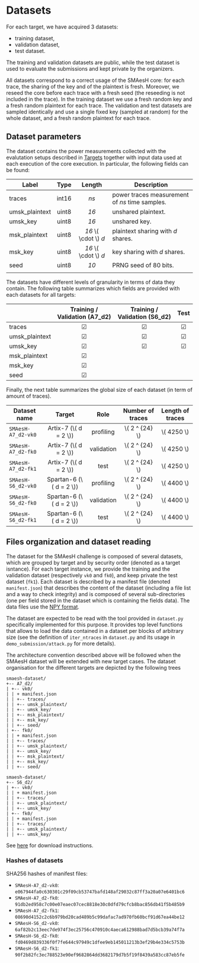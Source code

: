 # Datasets

For each target, we have acquired 3 datasets:
- training dataset,
- validation dataset,
- test dataset.

The training and validation datasets are public, while the test dataset is used
to evaluate the submissions and kept private by the organizers.

All datasets correspond to a correct usage of the SMAesH core: for each trace,
the sharing of the key and of the plaintext is fresh.  Moreover, we reseed the
core before each trace with a fresh seed (the reseeding is not included in the
trace).  In the training dataset we use a fresh random key and a fresh random
plaintext for each trace.  The validation and test datasets are sampled
identically and use a single fixed key (sampled at random) for the whole
dataset, and a fresh random plaintext for each trace.

## Dataset parameters

The dataset contains the power measurements collected with the evalutation setups described in [Targets](./targets.md)
together with input data used at each execution of the core
execution. In particular, the following fields can be found: 

| Label | Type | Length | Description |
| ---- | :----: | :----: | ---- |
| traces | int16 | *ns* | power traces measurement of *ns* time samples. | 
| umsk_plaintext | uint8 | *16* | unshared plaintext. |
| umsk_key | uint8 | *16* | unshared key. |
| msk_plaintext | uint8 | *16* \\( \cdot \\) *d*| plaintext sharing with *d* shares. | 
| msk_key | uint8 | *16* \\( \cdot \\) *d* | key sharing with *d* shares. |
| seed | uint8 | *10* | PRNG seed of 80 bits.|
| | | | |

The datasets have different levels of granularity in terms of data they contain. The 
following table summarizes which fields are provided with each datasets for all targets:

|      | Training / Validation (A7_d2) | Training / Validation (S6_d2) | Test |
| ---- | :----: | :----: | :----: |
| traces | &#x2611; | &#x2611; | &#x2611; |
| umsk_plaintext | &#x2611; | &#x2611; | &#x2611; |
| umsk_key | &#x2611; | &#x2611; | &#x2611; |
| msk_plaintext | &#x2611; | | |
| msk_key | &#x2611; | | |
| seed | &#x2611; | | |

Finally, the next table summarizes the global size of each dataset (in term of amount of traces).

| Dataset name | Target | Role | Number of traces | Length of traces |
| ---- | :----: | :----: | :----: | :----: |
| `SMAesH-A7_d2-vk0` | Artix-7 (\\( d = 2 \\)) | profiling | \\( 2 ^ {24} \\) | \\( 4250 \\) |
| `SMAesH-A7_d2-fk0` | Artix-7 (\\( d = 2 \\)) | validation | \\( 2 ^ {24} \\) | \\( 4250 \\) |
| `SMAesH-A7_d2-fk1` | Artix-7 (\\( d = 2 \\)) | test | \\( 2 ^ {24} \\) | \\( 4250 \\) |
| `SMAesH-S6_d2-vk0` | Spartan-6 (\\( d = 2 \\)) | profiling | \\( 2 ^ {24} \\) | \\( 4400 \\) |
| `SMAesH-S6_d2-fk0` | Spartan-6 (\\( d = 2 \\)) | validation | \\( 2 ^ {24} \\) | \\( 4400 \\) |
| `SMAesH-S6_d2-fk1` | Spartan-6 (\\( d = 2 \\)) | test | \\( 2 ^ {24} \\) | \\( 4400 \\) |

## Files organization and dataset reading

The dataset for the SMAesH challenge is
composed of several datasets, which are grouped by target and by security order
(denoted as a target isntance). For each target instance, we provide the training
and the validation dataset (respectively `vk0` and `fk0`), and keep private the test dataset (`fk1`).
Each dataset is
described by a manifest file (denoted `manifest.json`) that describes the
content of the dataset (including a file list and a way to check integrity) and
is composed of
several sub-directories (one per field stored in the dataset which is
containing the fields data).
The data files use the [NPY format](https://numpy.org/devdocs/reference/generated/numpy.lib.format.html).

The dataset are expected to be read with the tool
provided in `dataset.py` specifically implemented for this purpose. It
provides top level functions that allows to load the data contained in a
dataset per blocks of arbitrary size (see the definition of `iter_ntraces` in
`dataset.py` and its usage in `demo_submission/attack.py` for more details).

The architecture convention described above will be followed when the SMAesH
dataset will be extended with new target cases. The dataset organisation for the different targets 
are depicted by the following trees

```
smaesh-dataset/
+-- A7_d2/
| +-- vk0/
| | + manifest.json
| | +-- traces/
| | +-- umsk_plaintext/
| | +-- umsk_key/
| | +-- msk_plaintext/
| | +-- msk_key/
| | +-- seed/
| +-- fk0/
| | + manifest.json
| | +-- traces/
| | +-- umsk_plaintext/
| | +-- umsk_key/
| | +-- msk_plaintext/
| | +-- msk_key/
| | +-- seed/
```

```
smaesh-dataset/
+-- S6_d2/
| +-- vk0/
| | + manifest.json
| | +-- traces/
| | +-- umsk_plaintext/
| | +-- umsk_key/
| +-- fk0/
| | + manifest.json
| | +-- traces/
| | +-- umsk_plaintext/
| | +-- umsk_key/
```

See [here](./datasets_download.md) for download instructions.

### Hashes of datasets

SHA256 hashes of manifest files:
- `SMAesH-A7_d2-vk0`: `e067944fa0c630301c29f09cb53747bafd148af29032c87ff3a20a07e6401bc6`
- `SMAesH-A7_d2-fk0`: `91db2ed958c7c00e07eaec07cec8818e30c0dfd79cfcb8bac856db41f5b485b9`
- `SMAesH-A7_d2-fk1`: `08690d4152c2c6b979bd20cad489b5c99dafac7ad970fb60bcf91d67ea44be12`
- `SMAesH-S6_d2-vk0`: `6af82b2c13eec7de974f3ec25756c470910c4aeca612988bad7d5bcb39a74f7a`
- `SMAesH-S6_d2-fk0`: `fd0469d839336f0f7fe644c97949c1dfee9eb145011213b3ef29b4e334c5753b`
- `SMAesH-S6_d2-fk1`: `90f2b82fc3ec788523e90ef9682864dd3682179d7b5f19f8439a583cc87eb5fe`
